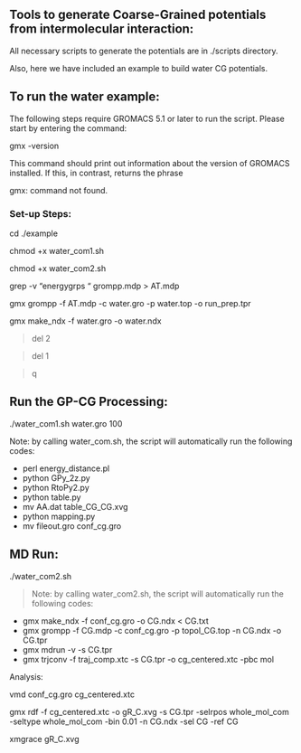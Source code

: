 ## Tools to generate Coarse-Grained potentials from intermolecular interaction:

All necessary scripts to generate the potentials are in ./scripts directory. 

Also, here we have included an example to build water CG potentials. 


## To run the water example:

The following steps require GROMACS 5.1 or later to run the script. Please start by entering the command:

gmx -version

This command should print out information about the version of GROMACS installed. If this, in contrast, returns the phrase 

gmx: command not found.


### Set-up Steps:

cd ./example

chmod +x water_com1.sh

chmod +x water_com2.sh

grep -v “energygrps “  grompp.mdp > AT.mdp

gmx grompp -f AT.mdp -c water.gro -p water.top -o run_prep.tpr

gmx make_ndx -f water.gro -o water.ndx

> del 2

> del 1

> q


## Run the GP-CG Processing:

./water_com1.sh water.gro 100

Note: by calling water_com.sh, the script will automatically run the following codes: 
* perl energy_distance.pl
* python GPy_2z.py
* python RtoPy2.py
* python table.py
* mv AA.dat table_CG_CG.xvg
* python mapping.py
* mv fileout.gro conf_cg.gro

## MD Run:

./water_com2.sh

> Note: by calling water_com2.sh, the script will automatically run the following codes: 
* gmx make_ndx -f conf_cg.gro -o CG.ndx < CG.txt
* gmx grompp -f CG.mdp -c conf_cg.gro -p topol_CG.top -n CG.ndx -o CG.tpr
* gmx mdrun -v -s CG.tpr
* gmx trjconv -f traj_comp.xtc  -s CG.tpr  -o cg_centered.xtc -pbc mol

Analysis:

vmd conf_cg.gro cg_centered.xtc


gmx rdf -f cg_centered.xtc -o gR_C.xvg -s CG.tpr -selrpos whole_mol_com -seltype whole_mol_com -bin 0.01 -n CG.ndx -sel CG -ref CG

xmgrace gR_C.xvg



